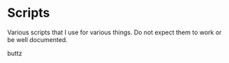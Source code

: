 Scripts
=======
Various scripts that I use for various things. Do not expect them to work or be well documented. 

buttz
